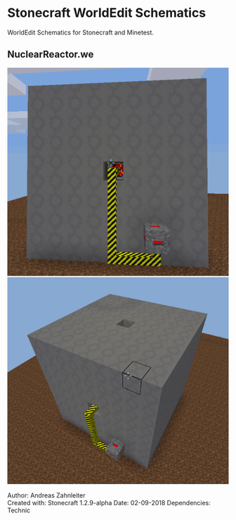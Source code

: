 # Stonecraft WorldEdit Schematics

WorldEdit Schematics for Stonecraft and Minetest.

## NuclearReactor.we

![](/img/NuclearReactor_1.png)  
![](/img/NuclearReactor_2.png)

Author: Andreas Zahnleiter  
Created with: Stonecraft 1.2.9-alpha
Date: 02-09-2018
Dependencies: Technic